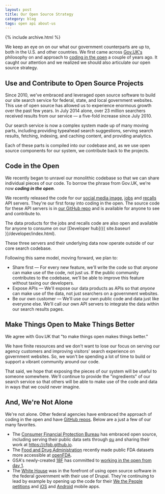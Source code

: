 ```yaml
---
layout: post
title: Our Open Source Strategy
category: blog
tags: open api about-us
---
```


{% include archive.html %}

We keep an eye on on our what our government counterparts are up to, both in the U.S. and other countries. We first came across [Gov.UK's](https://www.gov.uk) philosophy on and approach to [coding in the open](https://gds.blog.gov.uk/2012/10/12/coding-in-the-open/) a couple of years ago. It caught our attention and we realized we should also articulate our open source strategy.

## Use and Contribute to Open Source Projects

Since 2010, we've embraced and leveraged open source software to build our site search service for federal, state, and local government websites. This use of open source has allowed us to experience enormous growth over the past few years. In July 2014 alone, over 23 million searchers received results from our service &mdash; a five-fold increase since July 2010.

Our search service is now a complex system made up of many moving parts, including providing typeahead search suggestions, serving search results, fetching, indexing, and caching content, and providing analytics.

Each of these parts is compiled into our codebase and, as we use open source components for our system, we contribute back to the projects.

## Code in the Open

We recently began to unravel our monolithic codebase so that we can share individual pieces of our code. To borrow the phrase from Gov.UK, we're now ***coding in the open***. 

We recently released the code for our [social media image](https://github.com/gsa/oasis), [jobs](https://github.com/GSA/jobs_api) and [recalls](https://github.com/GSA/recalls_api) API servers. They're our first foray into coding in the open. The source code for these API servers is in [our GitHub repo](https://github.com/GSA) and is available for anyone to see and contribute to. 

The data products for the jobs and recalls code are also open and available for anyone to consume on our [Developer hub]({{ site.baseurl }}/developer/index.html).

These three servers and their underlying data now operate outside of our core search codebase.

Following this same model, moving forward, we plan to:

* Share first &mdash; For every new feature, we'll write the code so that *anyone* can make use of the code, not just us. If the public community contributes to the codebase, we'll be able to improve this feature without taxing our developers.
* Expose APIs &mdash; We'll expose our data products as APIs so that *anyone* can make use of the data, not just searchers on a government websites.
* Be our own customer &mdash; We'll use our own public code and data just like everyone else. We'll call our own API servers to integrate the data within our search results pages.

## Make Things Open to Make Things Better

We agree with Gov.UK that "to make things open makes things better." 

We have finite resources and we don't want to lose our focus on serving our agency customers and improving visitors' search experience on government websites. So, we won't be spending a lot of time to build or support a vibrant community around our code.

That said, we hope that exposing the pieces of our system will be useful to someone somewhere. We'll continue to provide the "ingredients" of our search service so that others will be able to make use of the code and data in ways that we could never imagine.

## And, We're Not Alone

We're not alone. Other federal agencies have embraced the approach of coding in the open and have [GitHub repos](https://github.com/GSA/federal-open-source-repos). Below are a just a few of our many favorites.

* The [Consumer Financial Protection Bureau](https://www.cfpb.gov) has embraced open source, including serving their public data sets through [qu](https://github.com/cfpb/qu) and sharing their work at <https://cfpb.github.io>.
* The [Food and Drug Administration](https://www.fda.gov) recently made public FDA datasets more accessible at [openFDA](https://open.fda.gov).
* GSA's newly-created [18F](https://18f.gsa.gov) has committed to [working in the open from day 1](https://18f.gsa.gov/2014/07/31/working-in-public-from-day-1/).
* The [White House](https://www.whitehouse.gov) was in the forefront of using open source software in the federal government with their use of Drupal. They're continuing to lead by example by opening up the code for their [We the People petitions](https://github.com/WhiteHouse/petitions) and [iOS](https://github.com/WhiteHouse/wh-app-ios) and [Android](https://github.com/WhiteHouse/wh-app-android) mobile apps.